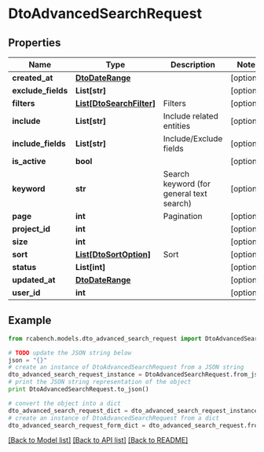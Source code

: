# DtoAdvancedSearchRequest


## Properties

Name | Type | Description | Notes
------------ | ------------- | ------------- | -------------
**created_at** | [**DtoDateRange**](DtoDateRange.md) |  | [optional] 
**exclude_fields** | **List[str]** |  | [optional] 
**filters** | [**List[DtoSearchFilter]**](DtoSearchFilter.md) | Filters | [optional] 
**include** | **List[str]** | Include related entities | [optional] 
**include_fields** | **List[str]** | Include/Exclude fields | [optional] 
**is_active** | **bool** |  | [optional] 
**keyword** | **str** | Search keyword (for general text search) | [optional] 
**page** | **int** | Pagination | [optional] 
**project_id** | **int** |  | [optional] 
**size** | **int** |  | [optional] 
**sort** | [**List[DtoSortOption]**](DtoSortOption.md) | Sort | [optional] 
**status** | **List[int]** |  | [optional] 
**updated_at** | [**DtoDateRange**](DtoDateRange.md) |  | [optional] 
**user_id** | **int** |  | [optional] 

## Example

```python
from rcabench.models.dto_advanced_search_request import DtoAdvancedSearchRequest

# TODO update the JSON string below
json = "{}"
# create an instance of DtoAdvancedSearchRequest from a JSON string
dto_advanced_search_request_instance = DtoAdvancedSearchRequest.from_json(json)
# print the JSON string representation of the object
print DtoAdvancedSearchRequest.to_json()

# convert the object into a dict
dto_advanced_search_request_dict = dto_advanced_search_request_instance.to_dict()
# create an instance of DtoAdvancedSearchRequest from a dict
dto_advanced_search_request_form_dict = dto_advanced_search_request.from_dict(dto_advanced_search_request_dict)
```
[[Back to Model list]](../README.md#documentation-for-models) [[Back to API list]](../README.md#documentation-for-api-endpoints) [[Back to README]](../README.md)


